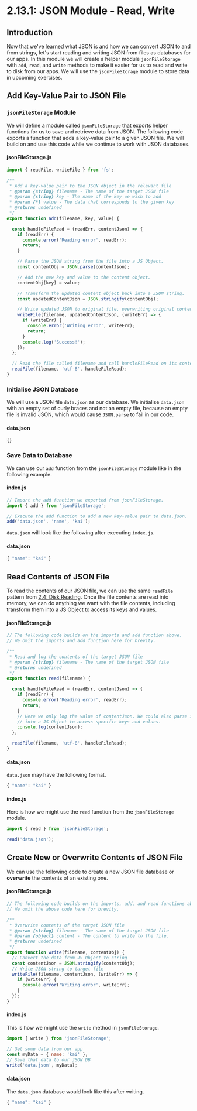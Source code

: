 # 2.13.1: JSON Module - Read, Write

## Introduction

Now that we've learned what JSON is and how we can convert JSON to and from strings, let's start reading and writing JSON from files as databases for our apps. In this module we will create a helper module `jsonFileStorage` with `add`, `read`, and `write` methods to make it easier for us to read and write to disk from our apps. We will use the `jsonFileStorage` module to store data in upcoming exercises.

## Add Key-Value Pair to JSON File

### `jsonFileStorage` Module

We will define a module called `jsonFileStorage` that exports helper functions for us to save and retrieve data from JSON. The following code exports a function that adds a key-value pair to a given JSON file. We will build on and use this code while we continue to work with JSON databases.

#### jsonFileStorage.js

```javascript
import { readFile, writeFile } from 'fs';

/**
 * Add a key-value pair to the JSON object in the relevant file
 * @param {string} filename - The name of the target JSON file
 * @param {string} key - The name of the key we wish to add
 * @param {*} value - The data that corresponds to the given key
 * @returns undefined
 */
export function add(filename, key, value) {

  const handleFileRead = (readErr, contentJson) => {
    if (readErr) {
      console.error('Reading error', readErr);
      return;
    }

    // Parse the JSON string from the file into a JS Object.
    const contentObj = JSON.parse(contentJson);

    // Add the new key and value to the content object.
    contentObj[key] = value;

    // Transform the updated content object back into a JSON string.
    const updatedContentJson = JSON.stringify(contentObj);

    // Write updated JSON to original file, overwriting original contents.
    writeFile(filename, updatedContentJson, (writeErr) => {
      if (writeErr) {
        console.error('Writing error', writeErr);
        return;
      }
      console.log('Success!');
    });
  };

  // Read the file called filename and call handleFileRead on its contents.
  readFile(filename, 'utf-8', handleFileRead);
}
```

### Initialise JSON Database

We will use a JSON file `data.json` as our database. We initialise `data.json` with an empty set of curly braces and not an empty file, because an empty file is invalid JSON, which would cause `JSON.parse` to fail in our code.

#### data.json

```javascript
{}
```

### Save Data to Database

We can use our `add` function from the `jsonFileStorage` module like in the following example.

#### index.js

```javascript
// Import the add function we exported from jsonFileStorage.
import { add } from 'jsonFileStorage';

// Execute the add function to add a new key-value pair to data.json.
add('data.json', 'name', 'kai');
```

`data.json` will look like the following after executing `index.js`.

#### data.json

```javascript
{ "name": "kai" }
```

## Read Contents of JSON File

To read the contents of our JSON file, we can use the same `readFile` pattern from [2.4: Disk Reading](../2.4-disk-reading.md#basic-example). Once the file contents are read into memory, we can do anything we want with the file contents, including transform them into a JS Object to access its keys and values.

#### jsonFileStorage.js

```javascript
// The following code builds on the imports and add function above.
// We omit the imports and add function here for brevity.

/**
 * Read and log the contents of the target JSON file
 * @param {string} filename - The name of the target JSON file
 * @returns undefined
 */
export function read(filename) {

  const handleFileRead = (readErr, contentJson) => {
    if (readErr) {
      console.error('Reading error', readErr);
      return;
    }
    // Here we only log the value of contentJson. We could also parse it
    // into a JS Object to access specific keys and values.
    console.log(contentJson);
  };

  readFile(filename, 'utf-8', handleFileRead);
}
```

#### data.json

`data.json` may have the following format.

```javascript
{ "name": "kai" }
```

#### index.js

Here is how we might use the `read` function from the `jsonFileStorage` module.

```javascript
import { read } from 'jsonFileStorage';

read('data.json');
```

## Create New or Overwrite Contents of JSON File

We can use the following code to create a new JSON file database or **overwrite** the contents of an existing one.

#### jsonFileStorage.js

```javascript
// The following code builds on the imports, add, and read functions above.
// We omit the above code here for brevity.

/**
 * Overwrite contents of the target JSON file
 * @param {string} filename - The name of the target JSON file
 * @param {object} content - The content to write to the file.
 * @returns undefined
 */
export function write(filename, contentObj) {
  // Convert the data from JS Object to string
  const contentJson = JSON.stringify(contentObj);
  // Write JSON string to target file
  writeFile(filename, contentJson, (writeErr) => {
    if (writeErr) {
      console.error('Writing error', writeErr);
    }
  });
}
```

#### index.js

This is how we might use the `write` method in `jsonFileStorage`.

```javascript
import { write } from 'jsonFileStorage';

// Get some data from our app
const myData = { name: 'kai' };
// Save that data to our JSON DB
write('data.json', myData);
```

#### data.json

The `data.json` database would look like this after writing.

```javascript
{ "name": "kai" }
```

